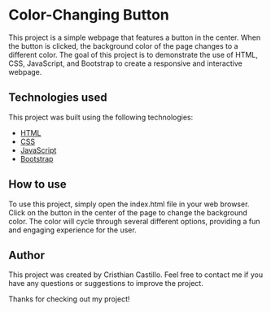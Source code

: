 # Color-Changing Button
This project is a simple webpage that features a button in the center. When the button is clicked, the background color of the page changes to a different color. The goal of this project is to demonstrate the use of HTML, CSS, JavaScript, and Bootstrap to create a responsive and interactive webpage.

## Technologies used
This project was built using the following technologies:

- [HTML]
- [CSS]
- [JavaScript]
- [Bootstrap]

## How to use

To use this project, simply open the index.html file in your web browser. Click on the button in the center of the page to change the background color. The color will cycle through several different options, providing a fun and engaging experience for the user.

## Author
This project was created by Cristhian Castillo. Feel free to contact me if you have any questions or suggestions to improve the project.

Thanks for checking out my project!


[HTML]: <https://developer.mozilla.org/en-US/docs/Web/HTML>
[CSS]: <https://developer.mozilla.org/en-US/docs/Web/CSS>
[JavaScript]: <https://developer.mozilla.org/en-US/docs/Web/JavaScript>
[Bootstrap]: <https://getbootstrap.com/>
[Goodreads]: <https://www.goodreads.com/quotes/tag/free>
